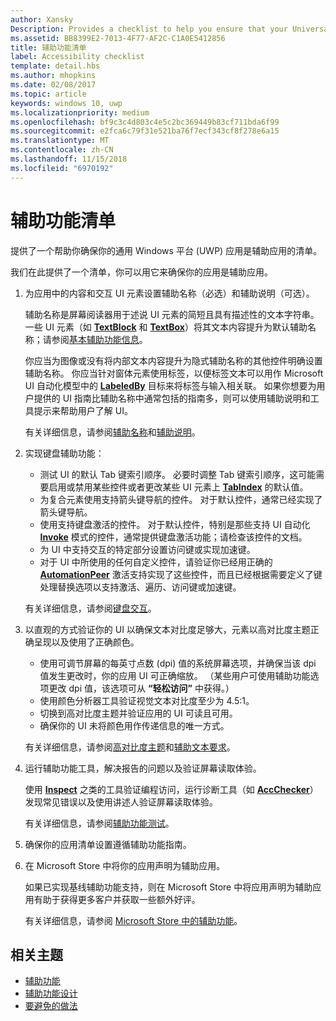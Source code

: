 ```yaml
---
author: Xansky
Description: Provides a checklist to help you ensure that your Universal Windows Platform (UWP) app is accessible.
ms.assetid: BB8399E2-7013-4F77-AF2C-C1A0E5412856
title: 辅助功能清单
label: Accessibility checklist
template: detail.hbs
ms.author: mhopkins
ms.date: 02/08/2017
ms.topic: article
keywords: windows 10, uwp
ms.localizationpriority: medium
ms.openlocfilehash: bf9c3c4d803c4e5c2bc369449b83cf711bda6f99
ms.sourcegitcommit: e2fca6c79f31e521ba76f7ecf343cf8f278e6a15
ms.translationtype: MT
ms.contentlocale: zh-CN
ms.lasthandoff: 11/15/2018
ms.locfileid: "6970192"
---
```

# <a name="accessibility-checklist"></a>辅助功能清单



提供了一个帮助你确保你的通用 Windows 平台 (UWP) 应用是辅助应用的清单。

我们在此提供了一个清单，你可以用它来确保你的应用是辅助应用。

1.  为应用中的内容和交互 UI 元素设置辅助名称（必选）和辅助说明（可选）。

    辅助名称是屏幕阅读器用于述说 UI 元素的简短且具有描述性的文本字符串。 一些 UI 元素（如 [**TextBlock**](https://msdn.microsoft.com/library/windows/apps/BR209652) 和 [**TextBox**](https://msdn.microsoft.com/library/windows/apps/BR209683)）将其文本内容提升为默认辅助名称；请参阅[基本辅助功能信息](basic-accessibility-information.md#name_from_inner_text)。

    你应当为图像或没有将内部文本内容提升为隐式辅助名称的其他控件明确设置辅助名称。 你应当针对窗体元素使用标签，以便标签文本可以用作 Microsoft UI 自动化模型中的 [**LabeledBy**](https://msdn.microsoft.com/library/windows/apps/Hh759769) 目标来将标签与输入相关联。 如果你想要为用户提供的 UI 指南比辅助名称中通常包括的指南多，则可以使用辅助说明和工具提示来帮助用户了解 UI。

    有关详细信息，请参阅[辅助名称](basic-accessibility-information.md#accessible_name)和[辅助说明](basic-accessibility-information.md)。

2.  实现键盘辅助功能：

    * 测试 UI 的默认 Tab 键索引顺序。 必要时调整 Tab 键索引顺序，这可能需要启用或禁用某些控件或者更改某些 UI 元素上 [**TabIndex**](https://msdn.microsoft.com/library/windows/apps/BR209461) 的默认值。
    * 为复合元素使用支持箭头键导航的控件。 对于默认控件，通常已经实现了箭头键导航。
    * 使用支持键盘激活的控件。 对于默认控件，特别是那些支持 UI 自动化 [**Invoke**](https://msdn.microsoft.com/library/windows/apps/BR242582) 模式的控件，通常提供键盘激活功能；请检查该控件的文档。
    * 为 UI 中支持交互的特定部分设置访问键或实现加速键。
    * 对于 UI 中所使用的任何自定义控件，请验证你已经用正确的 [**AutomationPeer**](https://msdn.microsoft.com/library/windows/apps/BR209185) 激活支持实现了这些控件，而且已经根据需要定义了键处理替换选项以支持激活、遍历、访问键或加速键。

    有关详细信息，请参阅[键盘交互](https://msdn.microsoft.com/library/windows/apps/Mt185607)。

3.  以直观的方式验证你的 UI 以确保文本对比度足够大，元素以高对比度主题正确呈现以及使用了正确颜色。

    * 使用可调节屏幕的每英寸点数 (dpi) 值的系统屏幕选项，并确保当该 dpi 值发生更改时，你的应用 UI 可正确缩放。 （某些用户可使用辅助功能选项更改 dpi 值，该选项可从 **“轻松访问”** 中获得。）
    * 使用颜色分析器工具验证视觉文本对比度至少为 4.5:1。
    * 切换到高对比度主题并验证应用的 UI 可读且可用。
    * 确保你的 UI 未将颜色用作传递信息的唯一方式。

    有关详细信息，请参阅[高对比度主题](high-contrast-themes.md)和[辅助文本要求](accessible-text-requirements.md)。

4.  运行辅助功能工具，解决报告的问题以及验证屏幕读取体验。

    使用 [**Inspect**](https://msdn.microsoft.com/library/windows/desktop/Dd318521) 之类的工具验证编程访问，运行诊断工具（如 [**AccChecker**](https://msdn.microsoft.com/library/windows/desktop/Hh920985)）发现常见错误以及使用讲述人验证屏幕读取体验。

    有关详细信息，请参阅[辅助功能测试](accessibility-testing.md)。

5.  确保你的应用清单设置遵循辅助功能指南。

6.  在 Microsoft Store 中将你的应用声明为辅助应用。

    如果已实现基线辅助功能支持，则在 Microsoft Store 中将应用声明为辅助应用有助于获得更多客户并获取一些额外好评。

    有关详细信息，请参阅 [Microsoft Store 中的辅助功能](accessibility-in-the-store.md)。

<span id="related_topics"/>

## <a name="related-topics"></a>相关主题  
* [辅助功能](accessibility.md)
* [辅助功能设计](https://msdn.microsoft.com/library/windows/apps/Hh700407)
* [要避免的做法](practices-to-avoid.md) 
